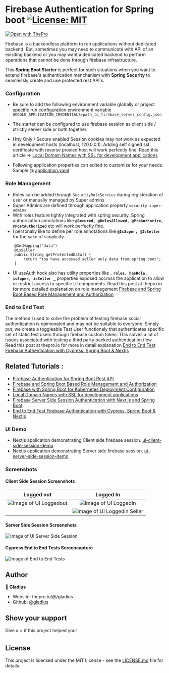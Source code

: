 # Firebase Authentication for Spring boot [![License: MIT](https://img.shields.io/badge/License-MIT-brightgreen.svg)](https://opensource.org/licenses/MIT)

[![Open with ThePro](https://thepro.io/button.svg)](https://thepro.io/post/firebase-authentication-for-spring-boot-rest-api-5V)

Firebase is a backendless platform to run applications without dedicated backend. But, sometimes you may need to communicate with API of an exisiting backend or you may want a dedicated backend to perform operations that cannot be done through firebase infrastructure.

This **Spring Boot Starter** is perfect for such situations when you want to extend firebase's authentication menchanism with **Spring Security** to seamlessly create and use protected rest API's.

### Configuration

- Be sure to add the following environment variable globally or project specific run configuration environment variable `GOOGLE_APPLICATION_CREDENTIALS=path_to_firebase_server_config.json`

- The starter can be configured to use firebase session as client side / strictly server side or both together.
- Htty Only / Secure enabled Session cookies may not work as expected in development hosts (localhost, 120.0.0.1). Adding self signed ssl certificate with reverse proxied host will work perfectly fine. Read this article => [Local Domain Names with SSL for development applications ](https://thepro.io/post/local-domain-names-with-ssl-for-local-development-applications-LG)
- Following application properties can edited to customize for your needs. Sample @ [application.yaml](src/main/resources/)

### Role Management

- Roles can be added through `SecurityRoleService` during registeration of user or manually managed by Super admins
- Super Admins are defined through application property `security.super-admins`
- With roles feature tightly integrated with spring security, Spring authorization annotations like **`@Secured, @RolesAllowed, @PreAuthorize, @PostAuthorized`** etc will work perfectly fine.
- I personally like to define per role annotations like **`@IsSuper, @IsSeller`** for the sake of simplicity.

```
    @GetMapping("data")
	@isSeller
	public String getProtectedData() {
		return "You have accessed seller only data from spring boot";
	}
```

- UI useAuth hook also has utility properties like **_ `roles, hasRole, isSuper, isSeller `_** properties exposed accross the application to allow or restrict access to specific UI components. Read this post at thepro.io for more detailed explanation on role management [Firebase and Spring Boot Based Role Management and Authorization](https://thepro.io/post/firebase-and-spring-boot-based-role-management-and-authorization-3D)

### End to End Test

The method I used to solve the problem of testing firebase social authentication is opinionated and may not be suitable to everyone. Simply put, we create a toggleable Test User functionaly that authenticates specific set of static test users through firebase custom token. This solves a lot of issues associated with testing a third party backed authentication flow. Read this post at thepro.io for more in detail explanation [End to End Test Firebase Authentication with Cypress, Spring Boot & Nextjs](https://thepro.io/post/end-to-end-test-firebase-authentication-with-cypress,-spring-boot-&-nextjs-Mg)

## Related Tutorials :

- [Firebase Authentication for Spring Boot Rest API](https://thepro.io/post/firebase-authentication-for-spring-boot-rest-api-5V)
- [Firebase and Spring Boot Based Role Management and Authorization](https://thepro.io/post/firebase-and-spring-boot-based-role-management-and-authorization-3D)
- [Firebase with Spring Boot for Kubernetes Deployment Configuration](https://thepro.io/post/firebase-with-spring-boot-kubernetes-deployment-configuration-RA)
- [Local Domain Names with SSL for development applications ](https://thepro.io/post/local-domain-names-with-ssl-for-local-development-applications-LG)
- [Firebase Server Side Session Authentication with Next.js and Spring Boot](https://thepro.io/post/firebase-server-side-session-authentication-with-next.js-and-spring-boot-py)
- [End to End Test Firebase Authentication with Cypress, Spring Boot & Nextjs](https://thepro.io/post/end-to-end-test-firebase-authentication-with-cypress-spring-boot-nextjs-Mg)

### UI Demo

- Nextjs application demonstrating Client side firebase session. [ui-client-side-session-demo](ui-client-side-session-demo/)
- Nextjs application demonstrating Server side firebase session. [ui-server-side-session-demo](ui-server-side-session-demo/)

### Screenshots

#### Client Side Session Screenshots

|                                                                                  Logged out                                                                                   |                                                                                         Logged In                                                                                         |
| :---------------------------------------------------------------------------------------------------------------------------------------------------------------------------: | :---------------------------------------------------------------------------------------------------------------------------------------------------------------------------------------: |
| ![Image of UI Loggedout](https://raw.githubusercontent.com/gladius/firebase-spring-boot-rest-api-authentication/master/ui-client-side-session-demo/screenshots/loggedout.png) |       ![Image of UI LoggedIn ](https://raw.githubusercontent.com/gladius/firebase-spring-boot-rest-api-authentication/master/ui-client-side-session-demo/screenshots/loggedin.png)        |
|                                                                                                                                                                               | ![Image of UI Loggedin Seller](https://raw.githubusercontent.com/gladius/firebase-spring-boot-rest-api-authentication/master/ui-client-side-session-demo/screenshots/loggedin_seller.png) |

#### Server Side Session Screenshots

![Image of UI Server Side Session](https://raw.githubusercontent.com/gladius/firebase-spring-boot-rest-api-authentication/master/ui-server-side-session-demo/screenshots/screenshot.png)

#### Cypress End to End Tests Screencapture

![Image of End to End Tests ](https://raw.githubusercontent.com/gladius/firebase-spring-boot-rest-api-authentication/master/ui-server-side-session-demo/screenshots/cypress_auth_test.gif)

## Author

👤 **Gladius**

- Website: thepro.io/@/gladius
- Github: [@gladius](https://github.com/gladius)

## Show your support

Give a ⭐️ if this project helped you!

## License

This project is licensed under the MIT License - see the [LICENSE.md](LICENSE.md) file for details
